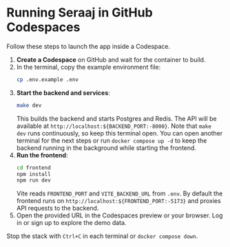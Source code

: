# Running Seraaj in GitHub Codespaces

Follow these steps to launch the app inside a Codespace.

1. **Create a Codespace** on GitHub and wait for the container to build.
2. In the terminal, copy the example environment file:
   ```bash
   cp .env.example .env
   ```
3. **Start the backend and services**:
   ```bash
   make dev
   ```
   This builds the backend and starts Postgres and Redis. The API will be
   available at `http://localhost:${BACKEND_PORT:-8000}`.
   Note that `make dev` runs continuously, so keep this terminal open. You can
   open another terminal for the next steps or run `docker compose up -d` to
   keep the backend running in the background while starting the frontend.
4. **Run the frontend**:
   ```bash
   cd frontend
   npm install
   npm run dev
   ```
   Vite reads `FRONTEND_PORT` and `VITE_BACKEND_URL` from `.env`. By default the
   frontend runs on `http://localhost:${FRONTEND_PORT:-5173}` and proxies API
   requests to the backend.
5. Open the provided URL in the Codespaces preview or your browser. Log in or
   sign up to explore the demo data.

Stop the stack with `Ctrl+C` in each terminal or `docker compose down`.
